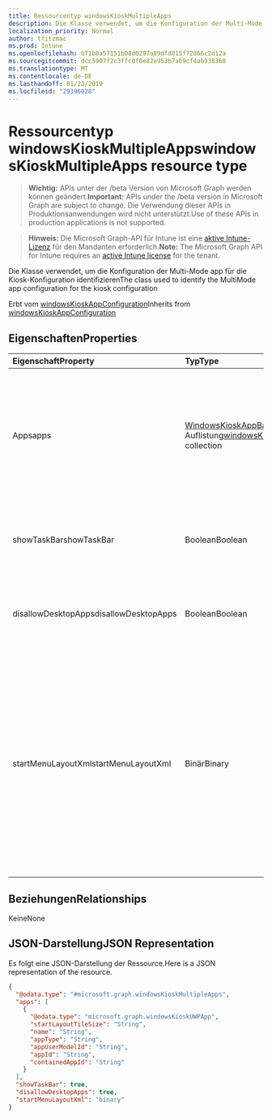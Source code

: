 ```yaml
---
title: Ressourcentyp windowsKioskMultipleApps
description: Die Klasse verwendet, um die Konfiguration der Multi-Mode app für die Kiosk-Konfiguration identifizieren
localization_priority: Normal
author: tfitzmac
ms.prod: Intune
ms.openlocfilehash: b71b8a57151b08d0297a89dfd815f72d66c2d12a
ms.sourcegitcommit: dcc5907f2c3ffc0f0e82e953b7ab9cf4ab938360
ms.translationtype: MT
ms.contentlocale: de-DE
ms.lasthandoff: 01/23/2019
ms.locfileid: "29396028"
---
```

# <a name="windowskioskmultipleapps-resource-type"></a><span data-ttu-id="bd4c2-103">Ressourcentyp windowsKioskMultipleApps</span><span class="sxs-lookup"><span data-stu-id="bd4c2-103">windowsKioskMultipleApps resource type</span></span>

> <span data-ttu-id="bd4c2-104">**Wichtig:** APIs unter der /beta Version von Microsoft Graph werden können geändert.</span><span class="sxs-lookup"><span data-stu-id="bd4c2-104">**Important:** APIs under the /beta version in Microsoft Graph are subject to change.</span></span> <span data-ttu-id="bd4c2-105">Die Verwendung dieser APIs in Produktionsanwendungen wird nicht unterstützt.</span><span class="sxs-lookup"><span data-stu-id="bd4c2-105">Use of these APIs in production applications is not supported.</span></span>

> <span data-ttu-id="bd4c2-106">**Hinweis:** Die Microsoft Graph-API für Intune ist eine [aktive Intune-Lizenz](https://go.microsoft.com/fwlink/?linkid=839381) für den Mandanten erforderlich.</span><span class="sxs-lookup"><span data-stu-id="bd4c2-106">**Note:** The Microsoft Graph API for Intune requires an [active Intune license](https://go.microsoft.com/fwlink/?linkid=839381) for the tenant.</span></span>

<span data-ttu-id="bd4c2-107">Die Klasse verwendet, um die Konfiguration der Multi-Mode app für die Kiosk-Konfiguration identifizieren</span><span class="sxs-lookup"><span data-stu-id="bd4c2-107">The class used to identify the MultiMode app configuration for the kiosk configuration</span></span>


<span data-ttu-id="bd4c2-108">Erbt vom [windowsKioskAppConfiguration](../resources/intune-deviceconfig-windowskioskappconfiguration.md)</span><span class="sxs-lookup"><span data-stu-id="bd4c2-108">Inherits from [windowsKioskAppConfiguration](../resources/intune-deviceconfig-windowskioskappconfiguration.md)</span></span>

## <a name="properties"></a><span data-ttu-id="bd4c2-109">Eigenschaften</span><span class="sxs-lookup"><span data-stu-id="bd4c2-109">Properties</span></span>
|<span data-ttu-id="bd4c2-110">Eigenschaft</span><span class="sxs-lookup"><span data-stu-id="bd4c2-110">Property</span></span>|<span data-ttu-id="bd4c2-111">Typ</span><span class="sxs-lookup"><span data-stu-id="bd4c2-111">Type</span></span>|<span data-ttu-id="bd4c2-112">Beschreibung</span><span class="sxs-lookup"><span data-stu-id="bd4c2-112">Description</span></span>|
|:---|:---|:---|
|<span data-ttu-id="bd4c2-113">Apps</span><span class="sxs-lookup"><span data-stu-id="bd4c2-113">apps</span></span>|<span data-ttu-id="bd4c2-114">[WindowsKioskAppBase](../resources/intune-deviceconfig-windowskioskappbase.md) -Auflistung</span><span class="sxs-lookup"><span data-stu-id="bd4c2-114">[windowsKioskAppBase](../resources/intune-deviceconfig-windowskioskappbase.md) collection</span></span>|<span data-ttu-id="bd4c2-115">Dies sind die einzige Windows Store-Apps, die über das Startmenü gestartet werden.</span><span class="sxs-lookup"><span data-stu-id="bd4c2-115">These are the only Windows Store Apps that will be available to launch from the Start menu.</span></span> <span data-ttu-id="bd4c2-116">Diese Sammlung kann bis zu 128 Elemente enthalten.</span><span class="sxs-lookup"><span data-stu-id="bd4c2-116">This collection can contain a maximum of 128 elements.</span></span>|
|<span data-ttu-id="bd4c2-117">showTaskBar</span><span class="sxs-lookup"><span data-stu-id="bd4c2-117">showTaskBar</span></span>|<span data-ttu-id="bd4c2-118">Boolean</span><span class="sxs-lookup"><span data-stu-id="bd4c2-118">Boolean</span></span>|<span data-ttu-id="bd4c2-119">Mit dieser Einstellung kann den Administrator an, ob der Taskleiste oder nicht angezeigt wird.</span><span class="sxs-lookup"><span data-stu-id="bd4c2-119">This setting allows the admin to specify whether the Task Bar is shown or not.</span></span>|
|<span data-ttu-id="bd4c2-120">disallowDesktopApps</span><span class="sxs-lookup"><span data-stu-id="bd4c2-120">disallowDesktopApps</span></span>|<span data-ttu-id="bd4c2-121">Boolean</span><span class="sxs-lookup"><span data-stu-id="bd4c2-121">Boolean</span></span>|<span data-ttu-id="bd4c2-122">Diese Einstellung gibt an, dass desktop-apps zulässig sind.</span><span class="sxs-lookup"><span data-stu-id="bd4c2-122">This setting indicates that desktop apps are allowed.</span></span> <span data-ttu-id="bd4c2-123">Standardmäßig auf "true".</span><span class="sxs-lookup"><span data-stu-id="bd4c2-123">Default to true.</span></span>|
|<span data-ttu-id="bd4c2-124">startMenuLayoutXml</span><span class="sxs-lookup"><span data-stu-id="bd4c2-124">startMenuLayoutXml</span></span>|<span data-ttu-id="bd4c2-125">Binär</span><span class="sxs-lookup"><span data-stu-id="bd4c2-125">Binary</span></span>|<span data-ttu-id="bd4c2-126">Ermöglicht Administratoren das Standardlayout Start außer Kraft gesetzt, und verhindert, dass den Benutzer geändert wird.</span><span class="sxs-lookup"><span data-stu-id="bd4c2-126">Allows admins to override the default Start layout and prevents the user from changing it.</span></span><span data-ttu-id="bd4c2-127">Das Layout wird durch Angabe einer XML-Datei geändert, die auf einem Layoutänderungsschema basiert.</span><span class="sxs-lookup"><span data-stu-id="bd4c2-127"> The layout is modified by specifying an XML file based on a layout modification schema.</span></span> <span data-ttu-id="bd4c2-128">XML muss im Binärformat sein.</span><span class="sxs-lookup"><span data-stu-id="bd4c2-128">XML needs to be in Binary format.</span></span>|

## <a name="relationships"></a><span data-ttu-id="bd4c2-129">Beziehungen</span><span class="sxs-lookup"><span data-stu-id="bd4c2-129">Relationships</span></span>
<span data-ttu-id="bd4c2-130">Keine</span><span class="sxs-lookup"><span data-stu-id="bd4c2-130">None</span></span>

## <a name="json-representation"></a><span data-ttu-id="bd4c2-131">JSON-Darstellung</span><span class="sxs-lookup"><span data-stu-id="bd4c2-131">JSON Representation</span></span>
<span data-ttu-id="bd4c2-132">Es folgt eine JSON-Darstellung der Ressource.</span><span class="sxs-lookup"><span data-stu-id="bd4c2-132">Here is a JSON representation of the resource.</span></span>
<!-- {
  "blockType": "resource",
  "@odata.type": "microsoft.graph.windowsKioskMultipleApps"
}
-->
``` json
{
  "@odata.type": "#microsoft.graph.windowsKioskMultipleApps",
  "apps": [
    {
      "@odata.type": "microsoft.graph.windowsKioskUWPApp",
      "startLayoutTileSize": "String",
      "name": "String",
      "appType": "String",
      "appUserModelId": "String",
      "appId": "String",
      "containedAppId": "String"
    }
  ],
  "showTaskBar": true,
  "disallowDesktopApps": true,
  "startMenuLayoutXml": "binary"
}
```




